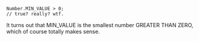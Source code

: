 ```
Number.MIN_VALUE > 0;
// true? really? wtf.
```

It turns out that MIN_VALUE is the smallest number GREATER THAN ZERO, which of course totally makes sense.